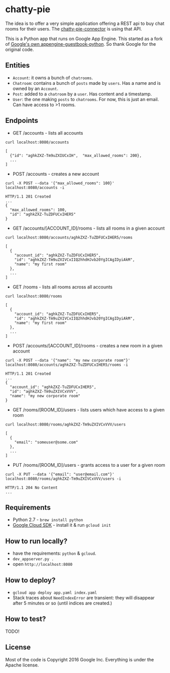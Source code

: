 # chatty-pie
The idea is to offer a very simple application offering a REST api to buy chat rooms for their users.
The [chatty-pie-connector][1] is using that API.

This is a Python app that runs on Google App Engine.
This started as a fork of [Google's own appengine-guestbook-python][2].
So thank Google for the original code.

## Entities
* `Account`: it owns a bunch of `chatrooms`.
* `Chatroom`: contains a bunch of `posts` made by `users`. Has a name and is owned by an `Account`.
* `Post`: added to a `chatroom` by a `user`. Has content and a timestamp.
* `User`: the one making `posts` to `chatrooms`. For now, this is just an email. Can have access to >1 rooms.

## Endpoints
* GET /accounts - lists all accounts
````
curl localhost:8080/accounts
````
````
[
  {"id": "aghkZXZ-Tm9uZXIUCxIH",  "max_allowed_rooms": 200},
  ...
]
````

* POST /accounts - creates a new account
````
curl -X POST --data '{"max_allowed_rooms": 100}' localhost:8080/accounts -i
````
````
HTTP/1.1 201 Created
...
{
  "max_allowed_rooms": 100,
  "id": "aghkZXZ-TuZDFUCxIHER5"
}
````

* GET /accounts/[ACCOUNT_ID]/rooms - lists all rooms in a given account
````
curl localhost:8080/accounts/aghkZXZ-TuZDFUCxIHER5/rooms
````
````
[
  {
    "account_id": "aghkZXZ-TuZDFUCxIHER5",
    "id": "aghkZXZ-Tm9uZXIVCxIIQ2hhdHJvb20YgICAgIDyiAkM",
    "name": "my first room"
  },
  ...
]
````

* GET /rooms - lists all rooms across all accounts
````
curl localhost:8080/rooms
````
````
[
  {
    "account_id": "aghkZXZ-TuZDFUCxIHER5",
    "id": "aghkZXZ-Tm9uZXIVCxIIQ2hhdHJvb20YgICAgIDyiAkM",
    "name": "my first room"
  },
  ...
]
````

* POST /accounts/[ACCOUNT_ID]/rooms - creates a new room in a given account
````
curl -X POST --data '{"name": "my new corporate room"}' localhost:8080/accounts/aghkZXZ-TuZDFUCxIHER5/rooms -i
````
````
HTTP/1.1 201 Created
...
{
  "account_id": "aghkZXZ-TuZDFUCxIHER5",
  "id": "aghkZXZ-Tm9uZXIVCxVVV",
  "name": "my new corporate room"
}
````

* GET /rooms/[ROOM_ID]/users - lists users which have access to a given room
````
curl localhost:8080/rooms/aghkZXZ-Tm9uZXIVCxVVV/users
````
````
[
  {
    "email": "someuser@some.com"
  },
  ...
]
````

* PUT /rooms/[ROOM_ID]/users - grants access to a user for a given room
````
curl -X PUT --data '{"email": "user@email.com"}' localhost:8080/rooms/aghkZXZ-Tm9uZXIVCxVVV/users -i
````
````
HTTP/1.1 204 No Content
...
````

## Requirements
* Python 2.7 - `brew install python`
* [Google Cloud SDK][3] - install it & run `gcloud init`

## How to run locally?
* have the requirements: `python` & `gcloud`.
* `dev_appserver.py .`
* open `http://localhost:8080`

## How to deploy?
* `gcloud app deploy app.yaml index.yaml`
* Stack traces about `NeedIndexError` are transient: they will disappear after 5 minutes or so (until indices are created.)

## How to test?
TODO!

## License
Most of the code is Copyright 2016 Google Inc.
Everything is under the Apache license.

[1]: https://github.com/AppDirect/chatty-pie-connector
[2]: https://github.com/GoogleCloudPlatform/appengine-guestbook-python
[3]: https://cloud.google.com/sdk/docs/
